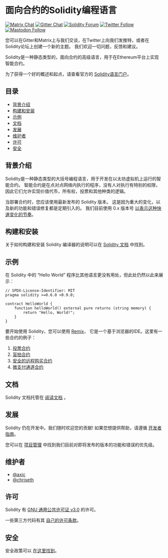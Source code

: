 # 面向合约的Solidity编程语言

[![Matrix Chat](https://img.shields.io/badge/Matrix%20-chat-brightgreen?style=plastic&logo=matrix)](https://matrix.to/#/#ethereum_solidity:gitter.im)
[![Gitter Chat](https://img.shields.io/badge/Gitter%20-chat-brightgreen?style=plastic&logo=gitter)](https://gitter.im/ethereum/solidity)
[![Solidity Forum](https://img.shields.io/badge/Solidity_Forum%20-discuss-brightgreen?style=plastic&logo=discourse)](https://forum.soliditylang.org/)
[![Twitter Follow](https://img.shields.io/twitter/follow/solidity_lang?style=plastic&logo=twitter)](https://twitter.com/solidity_lang)
[![Mastodon Follow](https://img.shields.io/mastodon/follow/000335908?domain=https%3A%2F%2Ffosstodon.org%2F&logo=mastodon&style=plastic)](https://fosstodon.org/@solidity)

您可以在Gitter和Matrix上与我们交谈，在Twitter上向我们发推特，或者在Solidity论坛上创建一个新的主题。
我们欢迎一切问题，反馈和建议。

Solidity是一种静态类型的，面向合约的高级语言，用于在Ethereum平台上实现智能合约。


为了获得一个好的概述和起点，请查看官方的 [Solidity语言门户](https://soliditylang.org)。

## 目录

- [背景介绍](#背景介绍)
- [构建和安装](#构建和安装)
- [示例](#示例)
- [文档](#文档)
- [发展](#发展)
- [维护者](#维护者)
- [许可](#许可)
- [安全](#安全)

## 背景介绍

Solidity是一种静态类型的大括号编程语言，用于开发在以太坊虚拟机上运行的智能合约。
智能合约是在点对点网络内执行的程序，没有人对执行有特别的权限，
因此它们允许实现价值代币，所有权，投票和其他种类的逻辑。

当部署合约时，您应该使用最新发布的 Solidity 版本。
这是因为重大的变化，以及新的功能和错误修复都是定期引入的。
我们目前使用 0.x 版本号 [以表示这种快速变化的节奏](https://semver.org/#spec-item-4)。

## 构建和安装

关于如何构建和安装 Solidity 编译器的说明可以在
[Solidity 文档](https://docs.soliditylang.org/en/latest/installing-solidity.html#building-from-source)
中找到。


## 示例

在 Solidity 中的 “Hello World” 程序比其他语言更没有用处，但此处仍然以此来展示：

```solidity
// SPDX-License-Identifier: MIT
pragma solidity >=0.6.0 <0.9.0;

contract HelloWorld {
    function helloWorld() external pure returns (string memory) {
        return "Hello, World!";
    }
}
```

要开始使用 Solidity，您可以使用 [Remix](https://remix.ethereum.org/)，
它是一个基于浏览器的IDE。这里有一些合约的例子：

1. [投票合约](https://docs.soliditylang.org/en/latest/solidity-by-example.html#voting)
2. [盲拍合约](https://docs.soliditylang.org/en/latest/solidity-by-example.html#blind-auction)
3. [安全的远程购买合约](https://docs.soliditylang.org/en/latest/solidity-by-example.html#safe-remote-purchase)
4. [微支付通道合约](https://docs.soliditylang.org/en/latest/solidity-by-example.html#micropayment-channel)

## 文档

Solidity 文档托管在 [阅读文档](https://docs.soliditylang.org) 。

## 发展

Solidity 仍在开发中。我们随时欢迎您的贡献!
如果您想提供帮助，请遵循 [开发者指南](https://docs.soliditylang.org/en/latest/contributing.html)。

您可以在 [项目管理](https://github.com/ethereum/solidity/projects)
中找到我们目前对即将发布的版本的功能和错误的优先级。


## 维护者
* [@axic](https://github.com/axic)
* [@chriseth](https://github.com/chriseth)

## 许可
Solidity 有 [GNU 通用公共许可证 v3.0](LICENSE.txt) 的许可。

一些第三方代码有其 [自己的许可条款](cmake/templates/license.h.in)。

## 安全

安全政策可以 [在这里找到](SECURITY.md)。
